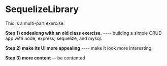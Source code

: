 # SequelizeLibrary

This is a multi-part exercise:

**Step 1) codealong with an old class exercise.**
---- building a simple CRUD app with node, express, sequelize, and mysql.

**Step 2) make its UI more appealing**
---- make it look more interesting.

**Step 3) more content**
-- be contented

